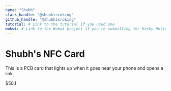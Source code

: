 ```yaml
---
name: "Shubh"
slack_handle: "@shubhisroking"
github_handle: "@shubhisroking"
tutorial: # Link to the tutorial if you used one
wokwi: # Link to the Wokwi project if you're submitting for Hacky Holidays
---
```


# Shubh's NFC Card

<!-- Describe your board in 2-3 sentences. What are you making? What will it do? -->
This is a PCB card that lights up when it goes near your phone and opens a link.

<!-- How much is it going to cost? -->
$50.1

<!-- Tell us a little bit about your design process. What were some challenges? What helped? ***Totally optional*** -->
